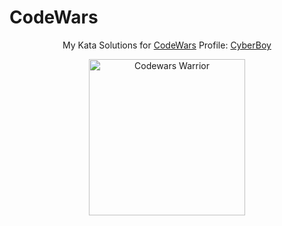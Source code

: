 # CodeWars

<div align="center">

  My Kata Solutions for [CodeWars](www.codewars.com)
  Profile: [CyberBoy](https://www.codewars.com/users/CyberBoy)
  
  <a href="https://www.codewars.com/users/CyberBoy" target="_blank">
    <img src="https://www.codewars.com/users/CyberBoy/badges/large" alt="Codewars Warrior" width="250px"/>
  </a>
</div>